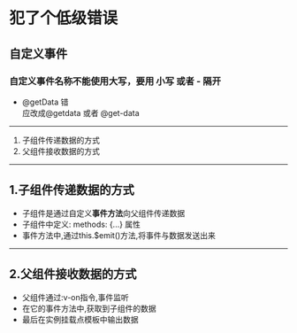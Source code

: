 # 犯了个低级错误
## 自定义事件
### 自定义事件名称不能使用大写，要用 小写 或者 - 隔开
* @getData 错  
  应改成@getdata 或者 @get-data

-----------
1. 子组件传递数据的方式
2. 父组件接收数据的方式

----------------------------------------------------------

1.子组件传递数据的方式
------------------
- 子组件是通过自定义**事件方法**向父组件传递数据
- 子组件中定义: methods: {...} 属性
- 事件方法中,通过this.$emit()方法,将事件与数据发送出来

----------------------------------------------------------

2.父组件接收数据的方式
------------------
- 父组件通过:v-on指令,事件监听
- 在它的事件方法中,获取到子组件的数据
- 最后在实例挂载点模板中输出数据